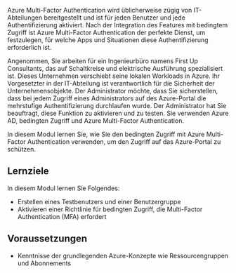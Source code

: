 Azure Multi-Factor Authentication wird üblicherweise zügig von IT-Abteilungen bereitgestellt und ist für jeden Benutzer und jede Authentifizierung aktiviert. Nach der Integration des Features mit bedingtem Zugriff ist Azure Multi-Factor Authentication der perfekte Dienst, um festzulegen, für welche Apps und Situationen diese Authentifizierung erforderlich ist.

Angenommen, Sie arbeiten für ein Ingenieurbüro namens First Up Consultants, das auf Schaltkreise und elektrische Ausführung spezialisiert ist. Dieses Unternehmen verschiebt seine lokalen Workloads in Azure. Ihr Vorgesetzter in der IT-Abteilung ist verantwortlich für die Sicherheit der Unternehmensobjekte. Der Administrator möchte, dass Sie sicherstellen, dass bei jedem Zugriff eines Administrators auf des Azure-Portal die mehrstufige Authentifizierung durchlaufen wurde. Der Administrator hat Sie beauftragt, diese Funktion zu aktivieren und zu testen. Sie verwenden Azure AD, bedingten Zugriff und Azure Multi-Factor Authentication.

In diesem Modul lernen Sie, wie Sie den bedingten Zugriff mit Azure Multi-Factor Authentication verwenden, um den Zugriff auf das Azure-Portal zu schützen.

## <a name="learning-objectives"></a>Lernziele

In diesem Modul lernen Sie Folgendes:

- Erstellen eines Testbenutzers und einer Benutzergruppe
- Aktivieren einer Richtlinie für bedingten Zugriff, die Multi-Factor Authentication (MFA) erfordert

## <a name="prerequisites"></a>Voraussetzungen

- Kenntnisse der grundlegenden Azure-Konzepte wie Ressourcengruppen und Abonnements
